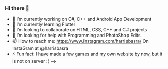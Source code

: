 ### Hi there 👋

- 🔭 I’m currently working on C#, C++ and Android App Development
- 🌱 I’m currently learning Flutter
- 👯 I’m looking to collaborate on HTML, CSS, C++ and C# projects
- 🤔 I’m looking for help with Programming and PhotoShop Edits
- 📫 How to reach me: https://www.instagram.com/harrisbasra/ On InstaGram at @harrisbasra
- ⚡ Fun fact: I have made a few games and my own website by now, but it is not on server :(
-->
